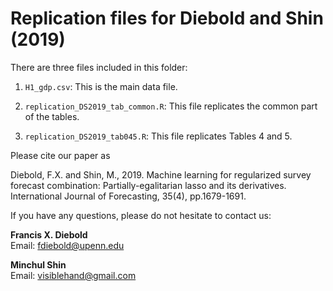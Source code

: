 # Replication files for Diebold and Shin (2019) 

There are three files included in this folder:

1. `H1_gdp.csv`: This is the main data file.

2. `replication_DS2019_tab_common.R`: This file replicates the common part of the tables.

3. `replication_DS2019_tab045.R`: This file replicates Tables 4 and 5.

Please cite our paper as

Diebold, F.X. and Shin, M., 2019. Machine learning for regularized survey forecast combination: Partially-egalitarian lasso and its derivatives. International Journal of Forecasting, 35(4), pp.1679-1691.

If you have any questions, please do not hesitate to contact us:

**Francis X. Diebold**  
Email: [fdiebold@upenn.edu](mailto:fdiebold@upenn.edu)

**Minchul Shin**  
Email: [visiblehand@gmail.com](mailto:visiblehand@gmail.com)
